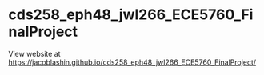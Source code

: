 # cds258_eph48_jwl266_ECE5760_FinalProject

View website at https://jacoblashin.github.io/cds258_eph48_jwl266_ECE5760_FinalProject/
